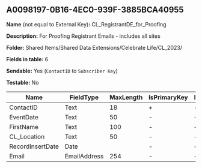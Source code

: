 ## A0098197-0B16-4EC0-939F-3885BCA40955

**Name** (not equal to External Key)**:** CL_RegistrantDE_for_Proofing

**Description:** For Proofing Registrant Emails - includes all sites

**Folder:** Shared Items/Shared Data Extensions/Celebrate Life/CL_2023/

**Fields in table:** 6

**Sendable:** Yes (`ContactID` to `Subscriber Key`)

**Testable:** No

| Name | FieldType | MaxLength | IsPrimaryKey | IsNullable | DefaultValue |
| --- | --- | --- | --- | --- | --- |
| ContactID | Text | 18 | + | - |  |
| EventDate | Text | 50 | - | + |  |
| FirstName | Text | 100 | - | + |  |
| CL_Location | Text | 50 | - | + |  |
| RecordInsertDate | Date |  | - | + | GetDate() |
| Email | EmailAddress | 254 | - | + |  |
